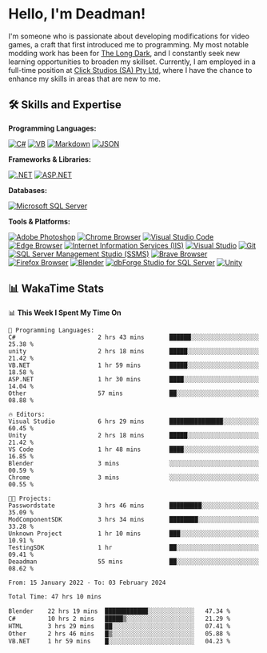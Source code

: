 # Hello, I'm Deadman!

I'm someone who is passionate about developing modifications for video games, a craft that first introduced me to programming. My most notable modding work has been for [The Long Dark](https://www.thelongdark.com/), and I constantly seek new learning opportunities to broaden my skillset. Currently, I am employed in a full-time position at [Click Studios (SA) Pty Ltd](https://www.clickstudios.com.au/), where I have the chance to enhance my skills in areas that are new to me.

## 🛠 Skills and Expertise
**Programming Languages:** 

[![C#](https://img.shields.io/badge/c%23-%23239120.svg?style=for-the-badge&logo=csharp&logoColor=white)](https://docs.microsoft.com/en-us/dotnet/csharp/) [![VB](https://img.shields.io/badge/VB.NET-%239561CC.svg?style=for-the-badge&logo=visualbasic&logoColor=white)](https://docs.microsoft.com/en-us/dotnet/visual-basic/) [![Markdown](https://img.shields.io/badge/markdown-%23000000.svg?style=for-the-badge&logo=markdown&logoColor=white)](https://www.markdownguide.org/) [![JSON](https://img.shields.io/badge/JSON-%23000000.svg?style=for-the-badge&logo=json&logoColor=white)](https://www.json.org/json-en.html)

**Frameworks & Libraries:**

[![.NET](https://img.shields.io/badge/.NET-%23512BD4.svg?style=for-the-badge&logo=dotnet&logoColor=white)](https://dotnet.microsoft.com/) [![ASP.NET](https://img.shields.io/badge/ASP.NET-%23512BD4.svg?style=for-the-badge&logo=dotnet&logoColor=white)](https://dotnet.microsoft.com/apps/aspnet)

**Databases:**

[![Microsoft SQL Server](https://img.shields.io/badge/Microsoft%20SQL%20Server-CC2927?style=for-the-badge&logo=microsoft%20sql%20server&logoColor=white)](https://www.microsoft.com/en-us/sql-server)

**Tools & Platforms:**

[![Adobe Photoshop](https://img.shields.io/badge/adobe%20photoshop-%2331A8FF.svg?style=for-the-badge&logo=adobe-photoshop&logoColor=white)](https://www.adobe.com/products/photoshop.html) [![Chrome Browser](https://img.shields.io/badge/chrome%20browser-%234285F4.svg?style=for-the-badge&logo=google-chrome&logoColor=white)](https://www.google.com/chrome/) [![Visual Studio Code](https://img.shields.io/badge/visual%20studio%20code-%23007ACC.svg?style=for-the-badge&logo=visual-studio-code&logoColor=white)](https://code.visualstudio.com/) [![Edge Browser](https://img.shields.io/badge/edge%20browser-%230078D7.svg?style=for-the-badge&logo=microsoft-edge&logoColor=white)](https://www.microsoft.com/edge) [![Internet Information Services (IIS)](https://img.shields.io/badge/Internet%20Information%20Services-%23512BD4.svg?style=for-the-badge&logo=internet-information-services&logoColor=white)](https://www.iis.net/) [![Visual Studio](https://img.shields.io/badge/visual%20studio-%235C2D91.svg?style=for-the-badge&logo=visual-studio&logoColor=white)](https://visualstudio.microsoft.com/) [![Git](https://img.shields.io/badge/git-%23F05033.svg?style=for-the-badge&logo=git&logoColor=white)](https://git-scm.com/) [![SQL Server Management Studio (SSMS)](https://img.shields.io/badge/SQL%20Server%20Management%20Studio-%23E95420.svg?style=for-the-badge&logo=sql-server-management-studio&logoColor=white)](https://docs.microsoft.com/en-us/sql/ssms/sql-server-management-studio-ssms) [![Brave Browser](https://img.shields.io/badge/brave%20browser-%23FB542B.svg?style=for-the-badge&logo=brave&logoColor=white)](https://brave.com/) [![Firefox Browser](https://img.shields.io/badge/firefox%20browser-%23FF7139.svg?style=for-the-badge&logo=firefox-browser&logoColor=white)](https://www.mozilla.org/en-US/firefox/new/) [![Blender](https://img.shields.io/badge/blender-%23F5792A.svg?style=for-the-badge&logo=blender&logoColor=white)](https://www.blender.org/) [![dbForge Studio for SQL Server](https://img.shields.io/badge/dbForge%20Studio-%23F8981D.svg?style=for-the-badge&logo=dbforge-studio&logoColor=white)](https://www.devart.com/dbforge/sql/studio/) [![Unity](https://img.shields.io/badge/unity-%23000000.svg?style=for-the-badge&logo=unity&logoColor=white)](https://unity.com/) 
 
## 📊 WakaTime Stats
<!--START_SECTION:waka-->
📊 **This Week I Spent My Time On** 

```text
💬 Programming Languages: 
C#                       2 hrs 43 mins       ██████░░░░░░░░░░░░░░░░░░░   25.38 % 
unity                    2 hrs 18 mins       █████░░░░░░░░░░░░░░░░░░░░   21.42 % 
VB.NET                   1 hr 59 mins        █████░░░░░░░░░░░░░░░░░░░░   18.58 % 
ASP.NET                  1 hr 30 mins        ████░░░░░░░░░░░░░░░░░░░░░   14.04 % 
Other                    57 mins             ██░░░░░░░░░░░░░░░░░░░░░░░   08.88 % 

🔥 Editors: 
Visual Studio            6 hrs 29 mins       ███████████████░░░░░░░░░░   60.45 % 
Unity                    2 hrs 18 mins       █████░░░░░░░░░░░░░░░░░░░░   21.42 % 
VS Code                  1 hr 48 mins        ████░░░░░░░░░░░░░░░░░░░░░   16.85 % 
Blender                  3 mins              ░░░░░░░░░░░░░░░░░░░░░░░░░   00.59 % 
Chrome                   3 mins              ░░░░░░░░░░░░░░░░░░░░░░░░░   00.55 % 

🐱‍💻 Projects: 
Passwordstate            3 hrs 46 mins       █████████░░░░░░░░░░░░░░░░   35.09 % 
ModComponentSDK          3 hrs 34 mins       ████████░░░░░░░░░░░░░░░░░   33.28 % 
Unknown Project          1 hr 10 mins        ███░░░░░░░░░░░░░░░░░░░░░░   10.91 % 
TestingSDK               1 hr                ██░░░░░░░░░░░░░░░░░░░░░░░   09.41 % 
Deaadman                 55 mins             ██░░░░░░░░░░░░░░░░░░░░░░░   08.62 % 
```


<!--END_SECTION:waka-->

<!--START_SECTION:wakaaddon-->

```txt
From: 15 January 2022 - To: 03 February 2024

Total Time: 47 hrs 10 mins

Blender    22 hrs 19 mins  ████████████░░░░░░░░░░░░░   47.34 %
C#         10 hrs 2 mins   █████▒░░░░░░░░░░░░░░░░░░░   21.29 %
HTML       3 hrs 29 mins   ██░░░░░░░░░░░░░░░░░░░░░░░   07.41 %
Other      2 hrs 46 mins   █▒░░░░░░░░░░░░░░░░░░░░░░░   05.88 %
VB.NET     1 hr 59 mins    █░░░░░░░░░░░░░░░░░░░░░░░░   04.23 %
```

<!--END_SECTION:wakaaddon-->
